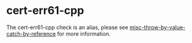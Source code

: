 # cert-err61-cpp

The cert-err61-cpp check is an alias, please see
[misc-throw-by-value-catch-by-reference](https://clang.llvm.org/extra/clang-tidy/checks/misc-throw-by-value-catch-by-reference.html)
for more information.
